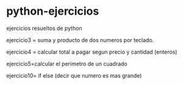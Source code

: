 # python-ejercicios
ejercicios resueltos de python 

ejercicio3 = suma y producto de dos numeros por teclado.

ejercicio4 = calcular total a pagar segun precio y cantidad (enteros)

ejercicio5=calcular el perimetro de un cuadrado

ejercicio10= if else (decir que numero es mas grande)
